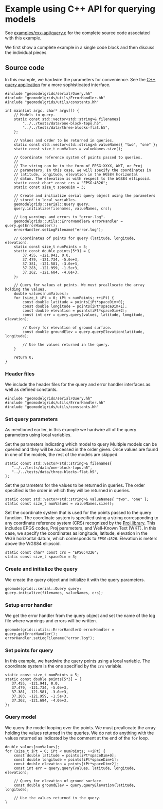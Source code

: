 # Example using C++ API for querying models

See [examples/cxx-api/query.c](https://github.com/baagaard-usgs/geomodelgrids/blob/master/examples/c-api/query.c) for the complete source code associated with this example.

We first show a complete example in a single code block and then discuss the individual pieces.

## Source code

In this example, we hardwire the parameters for convenience. See the [C++ query application](https://github.com/baagaard-usgs/geomodelgrids/blob/master/libsrc/geomodelgrids/apps/Query.cc) for a more sophisticated interface.

```{code-block} c++
#include "geomodelgrids/serial/Query.hh"
#include "geomodelgrids/utils/ErrorHandler.hh"
#include "geomodelgrids/utils/constants.hh"

int main(int argc, char* argv[]) {
    // Models to query.
    static const std::vector<std::string>& filenames{
        "../../tests/data/one-block-topo.h5",
        "../../tests/data/three-blocks-flat.h5",
    };

    // Values and order to be returned in queries.
    static const std::vector<std::string>& valueNames{ "two", "one" };
    static const size_t numValues = valueNames.size();

    // Coordinate reference system of points passed to queries.
    //
    // The string can be in the form of EPSG:XXXX, WKT, or Proj
    // parameters. In this case, we will specify the coordinates in
    // latitude, longitude, elevation in the WGS84 horizontal
    // datum. The elevation is with respect to the WGS84 ellipsoid.
    static const char* const crs = "EPSG:4326";
    static const size_t spaceDim = 3;
	
    // Create and initialize serial query object using the parameters
    // stored in local variables.
    geomodelgrids::serial::Query query;
    query.initialize(filenames, valueNames, crs);

    // Log warnings and errors to "error.log".
    geomodelgrids::utils::ErrorHandler& errorHandler = query.getErrorHandler();
    errorHandler.setLogFilename("error.log");

    // Coordinates of points for query (latitude, longitude, elevation).
    static const size_t numPoints = 5;
    static const double points[5*3] = {
        37.455, -121.941, 0.0,
        37.479, -121.734, -5.0e+3,
        37.381, -121.581, -3.0e+3,
        37.283, -121.959, -1.5e+3,
        37.262, -121.684, -4.0e+3,
    };

    // Query for values at points. We must preallocate the array holding the values.
    double values[numValues];
    for (size_t iPt = 0; iPt < numPoints; ++iPt) {
        const double latitude = points[iPt*spaceDim+0];
        const double longitude = points[iPt*spaceDim+1];
        const double elevation = points[iPt*spaceDim+2];
        const int err = query.query(values, latitude, longitude, elevation);

        // Query for elevation of ground surface.
        const double groundElev = query.queryElevation(latitude, longitude);

        // Use the values returned in the query.
    }

    return 0;
}
```

### Header files

We include the header files for the query and error handler interfaces as well as defined constants.

```{code-block} c++
#include "geomodelgrids/serial/Query.hh"
#include "geomodelgrids/utils/ErrorHandler.hh"
#include "geomodelgrids/utils/constants.hh"
```

### Set query parameters

As mentioned earlier, in this example we hardwire all of the query parameters using local variables.

Set the parameters indicating which model to query
Multiple models can be queried and they will be accessed in the order given.
Once values are found in one of the models, the rest of the models are skipped.

```{code-block} c++
static const std::vector<std::string>& filenames{
   "../../tests/data/one-block-topo.h5",
   "../../tests/data/three-blocks-flat.h5",
};
```

Set the parameters for the values to be returned in queries. The order specified is the order in which they will be returned in queries.

```{code-block} c++
static const std::vector<std::string>& valueNames{ "two", "one" };
static const size_t numValues = valueNames.size();
```

Set the coordinate system that is used for the points passed to the query function.
The coordinate system is specified using a string corresponding to any coordinate reference system (CRS) recognized by the [Proj library](https://proj.org).
This includes EPGS codes, Proj parameters, and Well-Known Text (WKT).
In this case, we specify the coordinates as longitude, latitude, elevation in the WGS horizontal datum, which corresponds to `EPSG:4326`.
Elevation is meters above the WGS84 ellipsoid.

```{code-block} c++
static const char* const crs = "EPSG:4326";
static const size_t spaceDim = 3;
```

### Create and initialize the query

We create the query object and initialize it with the query parameters.

```{code-block} c++
geomodelgrids::serial::Query query;
query.initialize(filenames, valueNames, crs);
```

### Setup error handler

We get the error handler from the query object and set the name of the log file where warnings and errors will be written.

```{code-block} c++
geomodelgrids::utils::ErrorHandler& errorHandler = query.getErrorHandler();
errorHandler.setLogFilename("error.log");
```

### Set points for query

In this example, we hardwire the query points using a local variable.
The coordinate system is the one specified by the `crs` variable.

```{code-block} c
static const size_t numPoints = 5;
static const double points[5*3] = {
   37.455, -121.941, 0.0,
   37.479, -121.734, -5.0e+3,
   37.381, -121.581, -3.0e+3,
   37.283, -121.959, -1.5e+3,
   37.262, -121.684, -4.0e+3,
};
```

### Query model

We query the model looping over the points.
We must preallocate the array holding the values returned in the queries.
We do not do anything with the values returned as indicated by the comment at the end of the `for` loop.

```{code-block} c++
double values[numValues];
for (size_t iPt = 0; iPt < numPoints; ++iPt) {
    const double latitude = points[iPt*spaceDim+0];
    const double longitude = points[iPt*spaceDim+1];
    const double elevation = points[iPt*spaceDim+2];
    const int err = query.query(values, latitude, longitude, elevation);

    // Query for elevation of ground surface.
    const double groundElev = query.queryElevation(latitude, longitude);

    // Use the values returned in the query.
}
```
